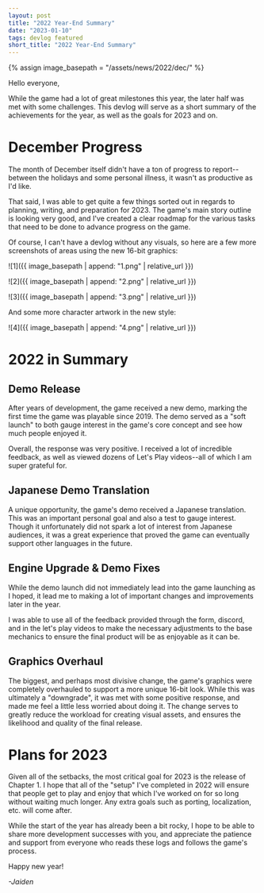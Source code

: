```yaml
---
layout: post
title: "2022 Year-End Summary"
date: "2023-01-10"
tags: devlog featured
short_title: "2022 Year-End Summary"
---
```

{% assign image_basepath = "/assets/news/2022/dec/" %}

Hello everyone,

While the game had a lot of great milestones this year, the later half was met with some challenges. This devlog will serve as a short summary of the achievements for the year, as well as the goals for 2023 and on.

# December Progress
The month of December itself didn't have a ton of progress to report--between the holidays and some personal illness, it wasn't as productive as I'd like.

That said, I was able to get quite a few things sorted out in regards to planning, writing, and preparation for 2023. The game's main story outline is looking very good, and I've created a clear roadmap for the various tasks that need to be done to advance progress on the game.

Of course, I can't have a devlog without any visuals, so here are a few more screenshots of areas using the new 16-bit graphics:

![1]({{ image_basepath | append: "1.png" | relative_url }})

![2]({{ image_basepath | append: "2.png" | relative_url }})

![3]({{ image_basepath | append: "3.png" | relative_url }})

And some more character artwork in the new style:

![4]({{ image_basepath | append: "4.png" | relative_url }})

# 2022 in Summary
## Demo Release
After years of development, the game received a new demo, marking the first time the game was playable since 2019. The demo served as a "soft launch" to both gauge interest in the game's core concept and see how much people enjoyed it.

Overall, the response was very positive. I received a lot of incredible feedback, as well as viewed dozens of Let's Play videos--all of which I am super grateful for.

## Japanese Demo Translation
A unique opportunity, the game's demo received a Japanese translation. This was an important personal goal and also a test to gauge interest. Though it unfortunately did not spark a lot of interest from Japanese audiences, it was a great experience that proved the game can eventually support other languages in the future.

## Engine Upgrade & Demo Fixes
While the demo launch did not immediately lead into the game launching as I hoped, it lead me to making a lot of important changes and improvements later in the year.

I was able to use all of the feedback provided through the form, discord, and in the let's play videos to make the necessary adjustments to the base mechanics to ensure the final product will be as enjoyable as it can be.

## Graphics Overhaul
The biggest, and perhaps most divisive change, the game's graphics were completely overhauled to support a more unique 16-bit look. While this was ultimately a "downgrade", it was met with some positive response, and made me feel a little less worried about doing it. The change serves to greatly reduce the workload for creating visual assets, and ensures the likelihood and quality of the final release.

# Plans for 2023
Given all of the setbacks, the most critical goal for 2023 is the release of Chapter 1. I hope that all of the "setup" I've completed in 2022 will ensure that people get to play and enjoy that which I've worked on for so long without waiting much longer. Any extra goals such as porting, localization, etc. will come after.

While the start of the year has already been a bit rocky, I hope to be able to share more development successes with you, and appreciate the patience and support from everyone who reads these logs and follows the game's process.

Happy new year!

*-Jaiden*

